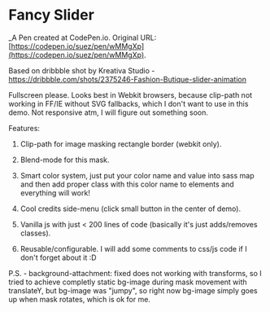 # Fancy Slider
 _A Pen created at CodePen.io. Original URL: [https://codepen.io/suez/pen/wMMgXp](https://codepen.io/suez/pen/wMMgXp).

 Based on dribbble shot by Kreativa Studio - https://dribbble.com/shots/2375246-Fashion-Butique-slider-animation

Fullscreen please. Looks best in Webkit browsers, because clip-path not working in FF/IE without SVG fallbacks, which I don't want to use in this demo. Not responsive atm, I will figure out something soon.

Features:

1) Clip-path for image masking rectangle border (webkit only).

2) Blend-mode for this mask.

3) Smart color system, just put your color name and value into sass map and then add proper class with this color name to elements and everything will work!

4) Cool credits side-menu (click small button in the center of demo).

5) Vanilla js with just < 200 lines of code (basically it's just adds/removes classes).

6) Reusable/configurable. I will add some comments to css/js code if I don't forget about it :D


P.S. - background-attachment: fixed does not working with transforms, so I tried to achieve completly static bg-image during mask movement with translateY, but bg-image was "jumpy", so right now bg-image simply goes up when mask rotates, which is ok for me.